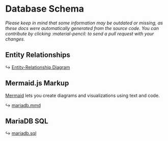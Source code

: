 # Database Schema

*Please keep in mind that some information may be outdated or missing, as these docs were automatically generated from the source code. You can contribute by clicking :material-pencil: to send a pull request with your changes.*

## Entity Relationships

↪ [Entity-Relationship Diagram](schema.md)

##  Mermaid.js Markup

[Mermaid](https://mermaid-js.github.io/) lets you create diagrams and visualizations using text and code.

↪ [mariadb.mmd](https://github.com/photoprism/photoprism/blob/develop/internal/entity/schema/mariadb.mmd)

## MariaDB SQL

↪ [mariadb.sql](https://raw.githubusercontent.com/photoprism/photoprism/develop/internal/entity/schema/mariadb.sql)
